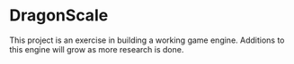 # DragonScale

This project is an exercise in building a working game engine. Additions to
this engine will grow as more research is done.